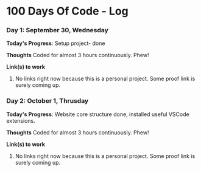 # 100 Days Of Code - Log

### Day 1: September 30, Wednesday

**Today's Progress**: Setup project- done

**Thoughts** Coded for almost 3 hours continuously. Phew!

**Link(s) to work**
1. No links right now because this is a personal project. Some proof link is surely coming up.


### Day 2: October 1, Thrusday

**Today's Progress**: Website core structure done, installed useful VSCode extensions.

**Thoughts** Coded for almost 3 hours continuously. Phew!

**Link(s) to work**
1. No links right now because this is a personal project. Some proof link is surely coming up.
